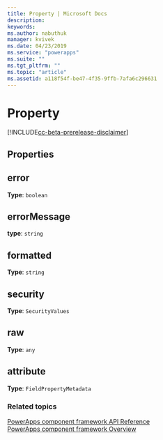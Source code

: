 ```yaml
---
title: Property | Microsoft Docs
description: 
keywords:
ms.author: nabuthuk
manager: kvivek
ms.date: 04/23/2019
ms.service: "powerapps"
ms.suite: ""
ms.tgt_pltfrm: ""
ms.topic: "article"
ms.assetid: a118f54f-be47-4f35-9ffb-7afa6c296631
---
```


# Property

[!INCLUDE[cc-beta-prerelease-disclaimer](../../../includes/cc-beta-prerelease-disclaimer.md)]

## Properties

## error

**Type**: `boolean`

## errorMessage

**type**: `string`

## formatted

**Type**: `string`

## security

**Type**: `SecurityValues`

## raw

**Type**: `any`

## attribute

**Type**: `FieldPropertyMetadata`


### Related topics

[PowerApps component framework API Reference](../reference/index.md)<br/>
[PowerApps component framework Overview](../overview.md)